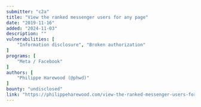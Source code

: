 ```yaml
---
submitter: "c2a"
title: "View the ranked messenger users for any page"
date: "2019-11-16"
added: "2024-11-03"
description: ""
vulnerabilities: [
    "Information disclosure", "Broken authorization"
]
programs: [
    "Meta / Facebook"
]
authors: [
    "Philippe Harewood (@phwd)"
]
bounty: "undisclosed"
link: "https://philippeharewood.com/view-the-ranked-messenger-users-for-any-page/"
---
```




